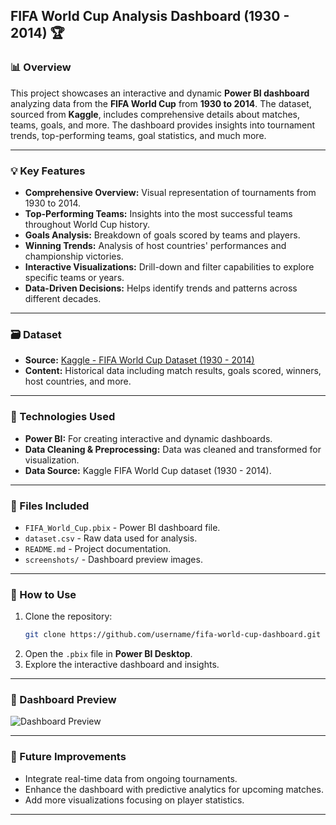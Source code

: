 


## FIFA World Cup Analysis Dashboard (1930 - 2014) 🏆

### 📊 Overview
This project showcases an interactive and dynamic **Power BI dashboard** analyzing data from the **FIFA World Cup** from **1930 to 2014**. The dataset, sourced from **Kaggle**, includes comprehensive details about matches, teams, goals, and more. The dashboard provides insights into tournament trends, top-performing teams, goal statistics, and much more.

---

### 💡 Key Features
- **Comprehensive Overview:** Visual representation of tournaments from 1930 to 2014.  
- **Top-Performing Teams:** Insights into the most successful teams throughout World Cup history.  
- **Goals Analysis:** Breakdown of goals scored by teams and players.  
- **Winning Trends:** Analysis of host countries' performances and championship victories.  
- **Interactive Visualizations:** Drill-down and filter capabilities to explore specific teams or years.  
- **Data-Driven Decisions:** Helps identify trends and patterns across different decades.  

---

### 🗃️ Dataset
- **Source:** [Kaggle - FIFA World Cup Dataset (1930 - 2014)](https://www.kaggle.com/datasets/abecklas/fifa-world-cup)
- **Content:** Historical data including match results, goals scored, winners, host countries, and more.  

---

### 🚀 Technologies Used
- **Power BI:** For creating interactive and dynamic dashboards.  
- **Data Cleaning & Preprocessing:** Data was cleaned and transformed for visualization.  
- **Data Source:** Kaggle FIFA World Cup dataset (1930 - 2014).  

---

### 📁 Files Included
- `FIFA_World_Cup.pbix` - Power BI dashboard file.  
- `dataset.csv` - Raw data used for analysis.  
- `README.md` - Project documentation.  
- `screenshots/` - Dashboard preview images.  

---

### 📝 How to Use
1. Clone the repository:
   ```bash
   git clone https://github.com/username/fifa-world-cup-dashboard.git
   ```
2. Open the `.pbix` file in **Power BI Desktop**.  
3. Explore the interactive dashboard and insights.  

---

### 📸 Dashboard Preview
![Dashboard Preview]("https://github.com/athiraa12/World-cup-results/blob/main/world%20cup%20results%20dahsboard.png?raw=true")

---

### 🌟 Future Improvements
- Integrate real-time data from ongoing tournaments.  
- Enhance the dashboard with predictive analytics for upcoming matches.  
- Add more visualizations focusing on player statistics.  

---
